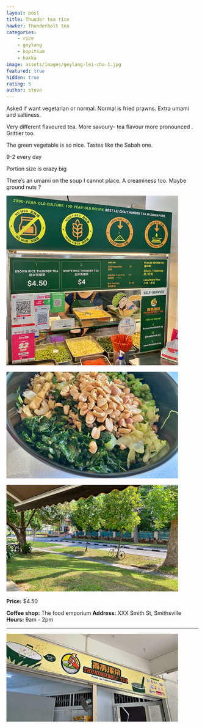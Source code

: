 ```yaml
---
layout: post
title: Thunder tea rice
hawker: Thunderbolt tea
categories: 
    - rice
    - geylang
    - kopitiam
    - hakka
image: assets/images/geylang-lei-cha-1.jpg
featured: true
hidden: true
rating: 5
author: steve
---
```


Asked if want vegetarian or normal. Normal is fried prawns. Extra umami and saltiness. 

Very different flavoured tea. More savoury- tea flavour more pronounced . Grittier too.

The green vegetable is so nice. Tastes like the Sabah one. 

9-2 every day 

Portion size is crazy big

There’s an umami on the soup I cannot place. A creaminess too. Maybe ground nuts ?

![Thunderbolt tea menu](/assets/images/geylang-lei-cha-3.jpg "Thunderbolt tea menu")

![Thunder tea rice ingredients](/assets/images/geylang-lei-cha-4.jpg "Thunder tea rice ingredients")

![Relaxed view from coffee shop](/assets/images/geylang-lei-cha-5.jpg "Relaxed view from coffee shop")

**Price:** $4.50  

**Coffee shop:** The food emporium
**Address:** XXX Smith St, Smithsville  
**Hours:** 9am - 2pm  

***  

![Thunderbolt tea](/assets/images/geylang-lei-cha-2.jpg "Thunderbolt tea")